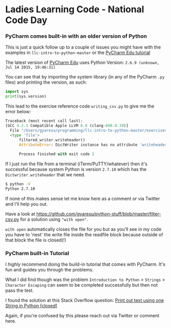 # Ladies Learning Code - National Code Day

### PyCharm comes built-in with an older version of Python

This is just a quick follow up to a couple of issues you might have with the examples in `llc-intro-to-python-master` or the [PyCharm Edu tutorial][pc]

The latest version of [PyCharm Edu][pc] uses Python Version: `2.6.9 (unknown, Jul 14 2015, 19:46:31) `

You can see that by importing the system library (in any of the PyCharm `.py` files) and printing the version, as such:

```python
import sys
print(sys.version)
```

This lead to the exercise reference code `writing_csv.py` to give me the error below:

```python
Traceback (most recent call last):
[GCC 4.2.1 Compatible Apple LLVM 6.0 (clang-600.0.39)]
  File "/Users/gyaresu/programming/llc-intro-to-python-master/exercises/writing-example.py", line 24, in <module>
  <type 'file'>
      filtered_writer.writeheader()
      AttributeError: DictWriter instance has no attribute 'writeheader'
      
      Process finished with exit code 1
```

If I just run the file from a terminal (iTerm/PuTTY/whatever) then it's successful because system Python is version `2.7.10` which has the `Dictwriter.writeheader` that we need.

```bash
$ python -V
Python 2.7.10
```


If none of this makes sense let me know here as a comment or via Twitter and I'll help you out.

Have a look at https://github.com/gyaresu/python-stuff/blob/master/filter-csv.py for a solution using `"with open"`. 

`with open` automatically closes the file for you but as you'll see in my code you have to 'nest' the write file inside the readfile block because outside of that block the file is closed(!)

### PyCharm built-in Tutorial

I _highly_ recommend doing the build-in tutorial that comes with PyCharm. It's fun and guides you through the problems.

What I did find though was the problem `Introduction to Python` > `Strings` > `Character Escaping` can seem to be completed successfully but then not pass the test.

I found the solution at this Stack Overflow question: [Print out text using one String in Python [closed]][so]

Again, if you're confused by this please reach out via Twitter or comment here.

[pc]:       https://www.jetbrains.com/pycharm-edu
[so]:       http://stackoverflow.com/questions/27464503/print-out-text-using-one-string-in-python
